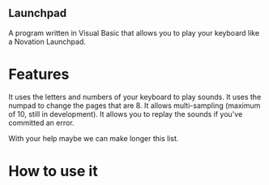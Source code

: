 ## Launchpad
A program written in Visual Basic that allows you to play your keyboard like a Novation Launchpad.

# Features
It uses the letters and numbers of your keyboard to play sounds.
It uses the numpad to change the pages that are 8.
It allows multi-sampling (maximum of 10, still in development).
It allows you to replay the sounds if you've committed an error.

With your help maybe we can make longer this list.


# How to use it

